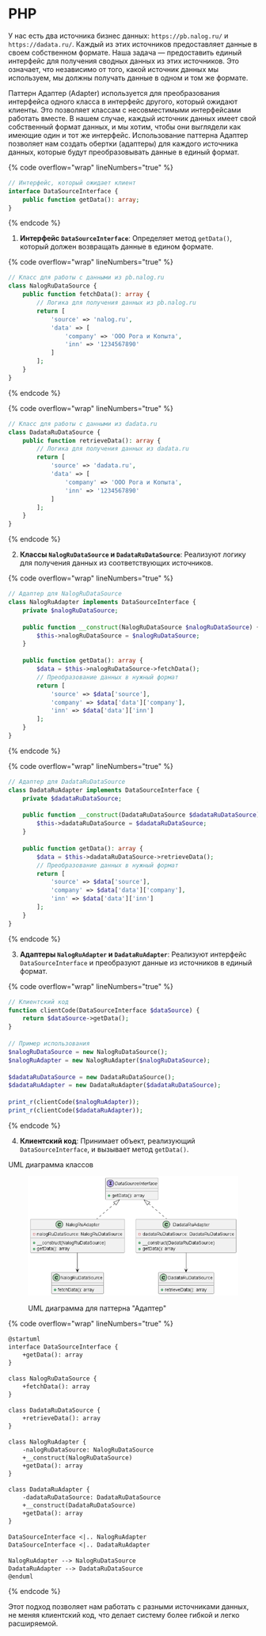 # PHP

У нас есть два источника бизнес данных: `https://pb.nalog.ru/` и `https://dadata.ru/`. Каждый из этих источников предоставляет данные в своем собственном формате. Наша задача — предоставить единый интерфейс для получения сводных данных из этих источников. Это означает, что независимо от того, какой источник данных мы используем, мы должны получать данные в одном и том же формате.

Паттерн Адаптер (Adapter) используется для преобразования интерфейса одного класса в интерфейс другого, который ожидают клиенты. Это позволяет классам с несовместимыми интерфейсами работать вместе. В нашем случае, каждый источник данных имеет свой собственный формат данных, и мы хотим, чтобы они выглядели как имеющие один и тот же интерфейс. Использование паттерна Адаптер позволяет нам создать обертки (адаптеры) для каждого источника данных, которые будут преобразовывать данные в единый формат.

{% code overflow="wrap" lineNumbers="true" %}
```php
// Интерфейс, который ожидает клиент
interface DataSourceInterface {
    public function getData(): array;
}
```
{% endcode %}

1. **Интерфейс `DataSourceInterface`**: Определяет метод `getData()`, который должен возвращать данные в едином формате.

{% code overflow="wrap" lineNumbers="true" %}
```php
// Класс для работы с данными из pb.nalog.ru
class NalogRuDataSource {
    public function fetchData(): array {
        // Логика для получения данных из pb.nalog.ru
        return [
            'source' => 'nalog.ru',
            'data' => [
                'company' => 'ООО Рога и Копыта',
                'inn' => '1234567890'
            ]
        ];
    }
}
```
{% endcode %}

{% code overflow="wrap" lineNumbers="true" %}
```php
// Класс для работы с данными из dadata.ru
class DadataRuDataSource {
    public function retrieveData(): array {
        // Логика для получения данных из dadata.ru
        return [
            'source' => 'dadata.ru',
            'data' => [
                'company' => 'ООО Рога и Копыта',
                'inn' => '1234567890'
            ]
        ];
    }
}
```
{% endcode %}

2. **Классы `NalogRuDataSource` и `DadataRuDataSource`**: Реализуют логику для получения данных из соответствующих источников.

{% code overflow="wrap" lineNumbers="true" %}
```php
// Адаптер для NalogRuDataSource
class NalogRuAdapter implements DataSourceInterface {
    private $nalogRuDataSource;

    public function __construct(NalogRuDataSource $nalogRuDataSource) {
        $this->nalogRuDataSource = $nalogRuDataSource;
    }

    public function getData(): array {
        $data = $this->nalogRuDataSource->fetchData();
        // Преобразование данных в нужный формат
        return [
            'source' => $data['source'],
            'company' => $data['data']['company'],
            'inn' => $data['data']['inn']
        ];
    }
}
```
{% endcode %}

{% code overflow="wrap" lineNumbers="true" %}
```php
// Адаптер для DadataRuDataSource
class DadataRuAdapter implements DataSourceInterface {
    private $dadataRuDataSource;

    public function __construct(DadataRuDataSource $dadataRuDataSource) {
        $this->dadataRuDataSource = $dadataRuDataSource;
    }

    public function getData(): array {
        $data = $this->dadataRuDataSource->retrieveData();
        // Преобразование данных в нужный формат
        return [
            'source' => $data['source'],
            'company' => $data['data']['company'],
            'inn' => $data['data']['inn']
        ];
    }
}
```
{% endcode %}

3. **Адаптеры `NalogRuAdapter` и `DadataRuAdapter`**: Реализуют интерфейс `DataSourceInterface` и преобразуют данные из источников в единый формат.

{% code overflow="wrap" lineNumbers="true" %}
```php
// Клиентский код
function clientCode(DataSourceInterface $dataSource) {
    return $dataSource->getData();
}

// Пример использования
$nalogRuDataSource = new NalogRuDataSource();
$nalogRuAdapter = new NalogRuAdapter($nalogRuDataSource);

$dadataRuDataSource = new DadataRuDataSource();
$dadataRuAdapter = new DadataRuAdapter($dadataRuDataSource);

print_r(clientCode($nalogRuAdapter));
print_r(clientCode($dadataRuAdapter));
```
{% endcode %}

4. **Клиентский код**: Принимает объект, реализующий `DataSourceInterface`, и вызывает метод `getData()`.

UML диаграмма классов

<figure><img src="../../../../../.gitbook/assets/image (47).png" alt=""><figcaption><p>UML диаграмма для паттерна "Адаптер"</p></figcaption></figure>

{% code overflow="wrap" lineNumbers="true" %}
```plant-uml
@startuml
interface DataSourceInterface {
    +getData(): array
}

class NalogRuDataSource {
    +fetchData(): array
}

class DadataRuDataSource {
    +retrieveData(): array
}

class NalogRuAdapter {
    -nalogRuDataSource: NalogRuDataSource
    +__construct(NalogRuDataSource)
    +getData(): array
}

class DadataRuAdapter {
    -dadataRuDataSource: DadataRuDataSource
    +__construct(DadataRuDataSource)
    +getData(): array
}

DataSourceInterface <|.. NalogRuAdapter
DataSourceInterface <|.. DadataRuAdapter

NalogRuAdapter --> NalogRuDataSource
DadataRuAdapter --> DadataRuDataSource
@enduml
```
{% endcode %}

Этот подход позволяет нам работать с разными источниками данных, не меняя клиентский код, что делает систему более гибкой и легко расширяемой.

